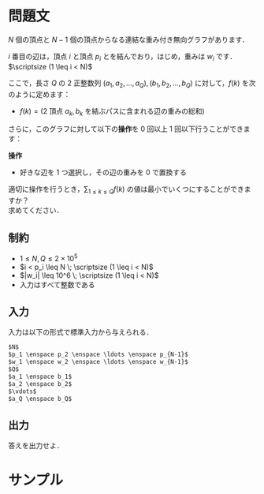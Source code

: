 問題文
=====
$N$ 個の頂点と $N-1$ 個の頂点からなる連結な重み付き無向グラフがあります．  

$i$ 番目の辺は，頂点 $i$ と頂点 $p_i$ とを結んでおり，はじめ，重みは $w_i$ です．$\scriptsize (1 \leq i < N)$  

ここで，長さ $Q$ の $2$ 正整数列 $(a_1, a_2, \ldots, a_Q), (b_1, b_2, \ldots, b_Q)$ に対して，$f(k)$ を次のように定めます：
- $f(k) = (2$ 頂点 $a_k, b_k$ を結ぶパスに含まれる辺の重みの総和$)$


さらに，このグラフに対して以下の**操作**を $0$ 回以上 $1$ 回以下行うことができます：

**操作**
- 好きな辺を $1$ つ選択し，その辺の重みを $0$ で置換する


適切に操作を行うとき，$\displaystyle \sum_{1 \leq k \leq Q} f(k)$ の値は最小でいくつにすることができますか？  
求めてください．  

制約
-----
- $1 \leq N, Q \leq 2 \times 10^5$
- $i < p_i \leq N \; \scriptsize (1 \leq i < N)$ 
- $|w_i| \leq 10^6 \; \scriptsize (1 \leq i < N)$
- 入力はすべて整数である

入力
-----
入力は以下の形式で標準入力から与えられる．
```md
$N$  
$p_1 \enspace p_2 \enspace \ldots \enspace p_{N-1}$  
$w_1 \enspace w_2 \enspace \ldots \enspace w_{N-1}$  
$Q$  
$a_1 \enspace b_1$  
$a_2 \enspace b_2$  
$\vdots$  
$a_Q \enspace b_Q$  
```

出力
-----
答えを出力せよ．  

サンプル
=====
```入力例1

```
```出力例1

```
